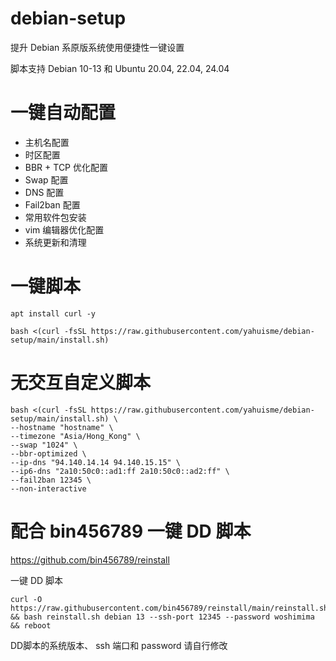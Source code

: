 # debian-setup
提升 Debian 系原版系统使用便捷性一键设置

脚本支持 Debian 10-13 和 Ubuntu 20.04, 22.04, 24.04

# 一键自动配置
- 主机名配置
- 时区配置
- BBR + TCP 优化配置
- Swap 配置
- DNS 配置
- Fail2ban 配置
- 常用软件包安装
- vim 编辑器优化配置
- 系统更新和清理

# 一键脚本
```
apt install curl -y
```

```
bash <(curl -fsSL https://raw.githubusercontent.com/yahuisme/debian-setup/main/install.sh)
```

# 无交互自定义脚本
```
bash <(curl -fsSL https://raw.githubusercontent.com/yahuisme/debian-setup/main/install.sh) \
--hostname "hostname" \
--timezone "Asia/Hong_Kong" \
--swap "1024" \
--bbr-optimized \
--ip-dns "94.140.14.14 94.140.15.15" \
--ip6-dns "2a10:50c0::ad1:ff 2a10:50c0::ad2:ff" \
--fail2ban 12345 \
--non-interactive
```

# 配合 bin456789 一键 DD 脚本

https://github.com/bin456789/reinstall


一键 DD 脚本
```
curl -O https://raw.githubusercontent.com/bin456789/reinstall/main/reinstall.sh && bash reinstall.sh debian 13 --ssh-port 12345 --password woshimima && reboot
```

DD脚本的系统版本、 ssh 端口和 password 请自行修改

